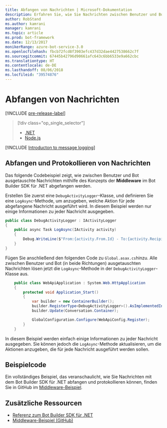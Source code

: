 ```yaml
---
title: Abfangen von Nachrichten | Microsoft-Dokumentation
description: Erfahren Sie, wie Sie Nachrichten zwischen Benutzer und Bot mithilfe des Bot Builder SDK für .NET abfangen.
author: RobStand
ms.author: kamrani
manager: kamrani
ms.topic: article
ms.prod: bot-framework
ms.date: 12/13/2017
monikerRange: azure-bot-service-3.0
ms.openlocfilehash: fbcb72fcd8f3903efc437d32dae4427538662c7f
ms.sourcegitcommit: 67445b42796d90661afc643c6bb6533e9a662cbc
ms.translationtype: HT
ms.contentlocale: de-DE
ms.lasthandoff: 08/06/2018
ms.locfileid: "39574876"
---
```

# <a name="intercept-messages"></a>Abfangen von Nachrichten

[!INCLUDE [pre-release-label](../includes/pre-release-label-v3.md)]

> [!div class="op_single_selector"]
> - [.NET](../dotnet/bot-builder-dotnet-middleware.md)
> - [Node.js](../nodejs/bot-builder-nodejs-intercept-messages.md)

[!INCLUDE [Introducton to message logging](../includes/snippet-message-logging-intro.md)]

## <a name="intercept-and-log-messages"></a>Abfangen und Protokollieren von Nachrichten

Das folgende Codebeispiel zeigt, wie zwischen Benutzer und Bot ausgetauschte Nachrichten mithilfe des Konzepts der **Middleware** im Bot Builder SDK für .NET abgefangen werden. 

Erstellen Sie zuerst eine `DebugActivityLogger`-Klasse, und definieren Sie eine `LogAsync`-Methode, um anzugeben, welche Aktion für jede abgefangene Nachricht ausgeführt wird. In diesem Beispiel werden nur einige Informationen zu jeder Nachricht ausgegeben.

```cs
public class DebugActivityLogger : IActivityLogger
{
    public async Task LogAsync(IActivity activity)
    {
        Debug.WriteLine($"From:{activity.From.Id} - To:{activity.Recipient.Id} - Message:{activity.AsMessageActivity()?.Text}");
    }
}
```

Fügen Sie anschließend den folgenden Code zu `Global.asax.cs`hinzu.  Alle zwischen Benutzer und Bot (in beide Richtungen) ausgetauschten Nachrichten lösen jetzt die `LogAsync`-Methode in der `DebugActivityLogger`-Klasse aus. 

```cs
    public class WebApiApplication : System.Web.HttpApplication
    {
        protected void Application_Start()
        {
            var builder = new ContainerBuilder();
            builder.RegisterType<DebugActivityLogger>().AsImplementedInterfaces().InstancePerDependency();
            builder.Update(Conversation.Container);

            GlobalConfiguration.Configure(WebApiConfig.Register);
        }
    }
```

In diesem Beispiel werden einfach einige Informationen zu jeder Nachricht ausgegeben. Sie können jedoch die `LogAsync`-Methode aktualisieren, um die Aktionen anzugeben, die für jede Nachricht ausgeführt werden sollen. 

## <a name="sample-code"></a>Beispielcode 

Ein vollständiges Beispiel, das veranschaulicht, wie Sie Nachrichten mit dem Bot Builder SDK für .NET abfangen und protokollieren können, finden Sie in GitHub im <a href="https://github.com/Microsoft/BotBuilder-Samples/tree/master/CSharp/core-Middleware" target="_blank">Middleware-Beispiel</a>. 

## <a name="additional-resources"></a>Zusätzliche Ressourcen

- <a href="/dotnet/api/?view=botbuilder-3.11.0" target="_blank">Referenz zum Bot Builder SDK für .NET</a>
- <a href="https://github.com/Microsoft/BotBuilder-Samples/tree/master/CSharp/core-Middleware" target="_blank">Middleware-Beispiel (GitHub)</a>
